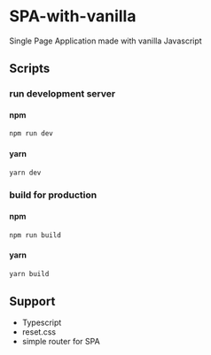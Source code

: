# SPA-with-vanilla

Single Page Application made with vanilla Javascript

## Scripts

### run development server

#### npm
```sh
npm run dev
```

#### yarn

```sh
yarn dev
```

### build for production

#### npm
```sh
npm run build
```

#### yarn

```sh
yarn build
```


## Support

- Typescript
- reset.css
- simple router for SPA
